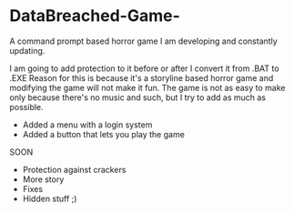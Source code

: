 # DataBreached-Game-
A command prompt based horror game I am developing and constantly updating.

I am going to add protection to it before or after I convert it from .BAT to .EXE
Reason for this is because it's a storyline based horror game and modifying the game will not make it fun.
The game is not as easy to make only because there's no music and such, but I try to add as much as possible.

- Added a menu with a login system
- Added a button that lets you play the game

SOON
- Protection against crackers
- More story
- Fixes
- Hidden stuff ;)
